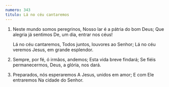 ```yaml
---
numero: 343
titulo: Lá no céu cantaremos
---
```

1. Neste mundo somos peregrinos,
   Nosso lar é a pátria do bom Deus;
   Que alegria já sentimos
   De, um dia, entrar nos céus!

   Lá no céu cantaremos,
   Todos juntos, louvores ao Senhor;
   Lá no céu veremos
   Jesus, em grande esplendor.

2. Sempre, por fé, ó irmãos, andemos;
   Esta vida breve findará;
   Se fiéis permanecermos,
   Deus, a glória, nos dará.

3. Preparados, nós esperaremos
   A Jesus, unidos em amor;
   E com Ele entraremos
   Na cidade do Senhor.

